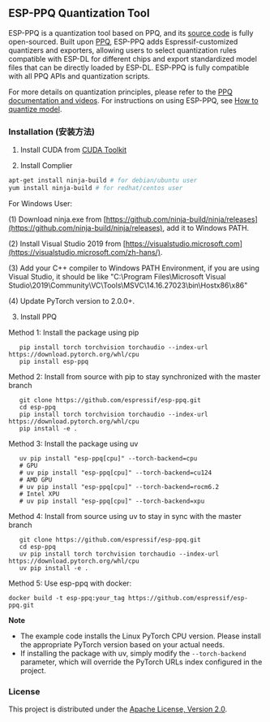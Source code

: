 ## ESP-PPQ Quantization Tool

ESP-PPQ is a quantization tool based on PPQ, and its [source code](https://github.com/espressif/esp-ppq) is fully open-sourced. Built upon [PPQ](https://github.com/OpenPPL/ppq), ESP-PPQ adds Espressif-customized quantizers and exporters, allowing users to select quantization rules compatible with ESP-DL for different chips and export standardized model files that can be directly loaded by ESP-DL. ESP-PPQ is fully compatible with all PPQ APIs and quantization scripts.

For more details on quantization principles, please refer to the [PPQ documentation and videos](https://github.com/OpenPPL/ppq). For instructions on using ESP-PPQ, see [How to quantize model](https://docs.espressif.com/projects/esp-dl/en/latest/tutorials/how_to_quantize_model.html).

### Installation (安装方法)

1. Install CUDA from [CUDA Toolkit](https://developer.nvidia.com/cuda-toolkit-archive)

2. Install Complier

```bash
apt-get install ninja-build # for debian/ubuntu user
yum install ninja-build # for redhat/centos user
```

For Windows User:

  (1) Download ninja.exe from [https://github.com/ninja-build/ninja/releases](https://github.com/ninja-build/ninja/releases), add it to Windows PATH.

  (2) Install Visual Studio 2019 from [https://visualstudio.microsoft.com](https://visualstudio.microsoft.com/zh-hans/).

  (3) Add your C++ compiler to Windows PATH Environment, if you are using Visual Studio, it should be like "C:\Program Files\Microsoft Visual Studio\2019\Community\VC\Tools\MSVC\14.16.27023\bin\Hostx86\x86"

  (4) Update PyTorch version to 2.0.0+.

3. Install PPQ

Method 1: Install the package using pip
```
   pip install torch torchvision torchaudio --index-url https://download.pytorch.org/whl/cpu
   pip install esp-ppq
```

Method 2: Install from source with pip to stay synchronized with the master branch
```
   git clone https://github.com/espressif/esp-ppq.git
   cd esp-ppq
   pip install torch torchvision torchaudio --index-url https://download.pytorch.org/whl/cpu
   pip install -e .
```

Method 3: Install the package using uv
```
   uv pip install "esp-ppq[cpu]" --torch-backend=cpu
   # GPU
   # uv pip install "esp-ppq[cpu]" --torch-backend=cu124
   # AMD GPU
   # uv pip install "esp-ppq[cpu]" --torch-backend=rocm6.2
   # Intel XPU
   # uv pip install "esp-ppq[cpu]" --torch-backend=xpu
```

Method 4: Install from source using uv to stay in sync with the master branch
```
   git clone https://github.com/espressif/esp-ppq.git
   cd esp-ppq
   uv pip install torch torchvision torchaudio --index-url https://download.pytorch.org/whl/cpu
   uv pip install -e .
```

Method 5: Use esp-ppq with docker:
```
docker build -t esp-ppq:your_tag https://github.com/espressif/esp-ppq.git
```
**Note**
* The example code installs the Linux PyTorch CPU version. Please install the appropriate PyTorch version based on your actual needs.
* If installing the package with uv, simply modify the ``--torch-backend`` parameter, which will override the PyTorch URLs index configured in the project.

### License

This project is distributed under the [Apache License, Version 2.0](LICENSE).
